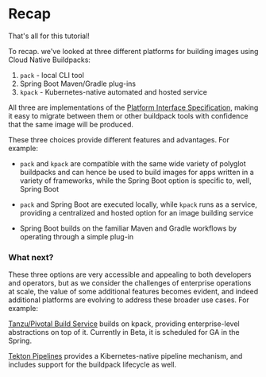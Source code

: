 # Recap

That's all for this tutorial!

To recap. we've looked at three different platforms for building images using Cloud Native Buildpacks:

1. `pack` - local CLI tool
2. Spring Boot Maven/Gradle plug-ins
3. `kpack` - Kubernetes-native automated and hosted service

All three are implementations of the [Platform Interface Specification](https://github.com/buildpacks/spec/blob/master/platform.md), making it easy to migrate between them or other buildpack tools with confidence that the same image will be produced.

These three choices provide different features and advantages. For example:

- `pack` and `kpack` are compatible with the same wide variety of polyglot buildpacks and can hence be used to build images for apps written in a variety of frameworks, while the Spring Boot option is specific to, well, Spring Boot

- `pack` and Spring Boot are executed locally, while `kpack` runs as a service, providing a centralized and hosted option for an image building service

- Spring Boot builds on the familiar Maven and Gradle workflows by operating through a simple plug-in

### What next?

These three options are very accessible and appealing to both developers and operators, but as we consider the challenges of enterprise operations at scale, the value of some additional features becomes evident, and indeed additional platforms are evolving to address these broader use cases. For example:

[Tanzu/Pivotal Build Service](https://docs.pivotal.io/build-service) builds on kpack, providing enterprise-level abstractions on top of it. Currently in Beta, it is scheduled for GA in the Spring.

[Tekton Pipelines](https://tekton.dev/) provides a Kibernetes-native pipeline mechanism, and includes support for the buildpack lifecycle as well.